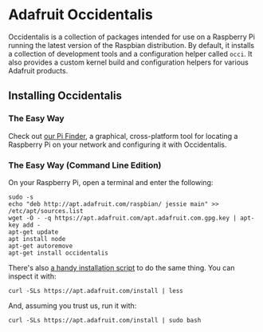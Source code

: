 # Adafruit Occidentalis

Occidentalis is a collection of packages intended for use on a Raspberry Pi
running the latest version of the Raspbian distribution.  By default, it
installs a collection of development tools and a configuration helper called
`occi`.  It also provides a custom kernel build and configuration helpers for
various Adafruit products.

## Installing Occidentalis

### The Easy Way

Check out [our Pi Finder][finder], a graphical, cross-platform tool for
locating a Raspberry Pi on your network and configuring it with Occidentalis.

### The Easy Way (Command Line Edition)

On your Raspberry Pi, open a terminal and enter the following:

```
sudo -s
echo "deb http://apt.adafruit.com/raspbian/ jessie main" >> /etc/apt/sources.list
wget -O - -q https://apt.adafruit.com/apt.adafruit.com.gpg.key | apt-key add -
apt-get update
apt install node
apt-get autoremove
apt-get install occidentalis
```

There's also [a handy installation script][install.sh] to do the same thing.  You can
inspect it with:

```
curl -SLs https://apt.adafruit.com/install | less
```

And, assuming you trust us, run it with:

```
curl -SLs https://apt.adafruit.com/install | sudo bash
```

[install.sh]: https://github.com/adafruit/Adafruit-Occidentalis/blob/master/install.sh
[finder]: https://github.com/adafruit/Adafruit-Pi-Finder
